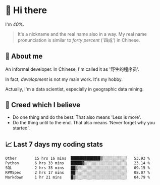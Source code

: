 # 👋 Hi there

I'm *40%*.

> It's a nickname and the real name also in a way.
> My real name pronunciation is similar to *forty percent* ('四成') in Chinese.

## :speech_balloon: About me

An informal developer. In Chinese, I'm called it as '野生的程序员'.

In fact, _development_ is not my main work. It's my hobby.

Actually, I'm a data scientist, especially in geographic data mining.

## :see_no_evil: Creed which I believe

- Do one thing and do the best. That also means 'Less is more'.
- Do the thing until to the end. That also means 'Never forget why you started'.

## :chart_with_upwards_trend: Last 7 days my coding stats

<!--START_SECTION:waka-->

```txt
Other        15 hrs 16 mins  █████████████▒░░░░░░░░░░░   53.93 %
Python       6 hrs 33 mins   █████▓░░░░░░░░░░░░░░░░░░░   23.14 %
SQL          2 hrs 35 mins   ██▒░░░░░░░░░░░░░░░░░░░░░░   09.15 %
RPMSpec      2 hrs 17 mins   ██░░░░░░░░░░░░░░░░░░░░░░░   08.07 %
Markdown     1 hr 21 mins    █▒░░░░░░░░░░░░░░░░░░░░░░░   04.79 %
```

<!--END_SECTION:waka-->
